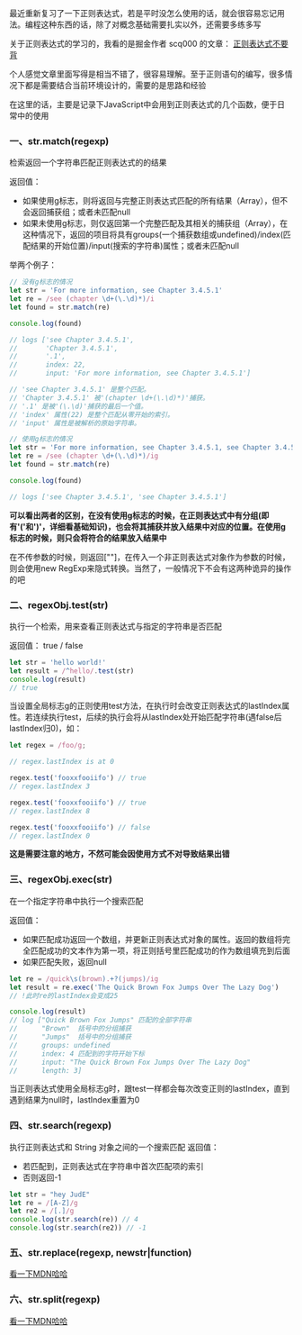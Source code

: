 最近重新复习了一下正则表达式，若是平时没怎么使用的话，就会很容易忘记用法。编程这种东西的话，除了对概念基础需要扎实以外，还需要多练多写

关于正则表达式的学习的，我看的是掘金作者
scq000 的文章： [正则表达式不要背](https://juejin.im/post/5cdcd42551882568651554e6)

个人感觉文章里面写得是相当不错了，很容易理解。至于正则语句的编写，很多情况下都是需要结合当前环境设计的，需要的是思路和经验

在这里的话，主要是记录下JavaScript中会用到正则表达式的几个函数，便于日常中的使用

### 一、str.match(regexp)
检索返回一个字符串匹配正则表达式的的结果

返回值：
- 如果使用g标志，则将返回与完整正则表达式匹配的所有结果（Array），但不会返回捕获组；或者未匹配null
- 如果未使用g标志，则仅返回第一个完整匹配及其相关的捕获组（Array），在这种情况下，返回的项目将具有groups(一个捕获数组或undefined)/index(匹配结果的开始位置)/input(搜索的字符串)属性；或者未匹配null
 
举两个例子：
```javascript
// 没有g标志的情况
let str = 'For more information, see Chapter 3.4.5.1'
let re = /see (chapter \d+(\.\d)*)/i
let found = str.match(re)

console.log(found)

// logs ['see Chapter 3.4.5.1',
//       'Chapter 3.4.5.1',
//       '.1',
//       index: 22,
//       input: 'For more information, see Chapter 3.4.5.1']

// 'see Chapter 3.4.5.1' 是整个匹配。
// 'Chapter 3.4.5.1' 被'(chapter \d+(\.\d)*)'捕获。
// '.1' 是被'(\.\d)'捕获的最后一个值。
// 'index' 属性(22) 是整个匹配从零开始的索引。
// 'input' 属性是被解析的原始字符串。
```

```javascript
// 使用g标志的情况
let str = 'For more information, see Chapter 3.4.5.1, see Chapter 3.4.5.1'
let re = /see (chapter \d+(\.\d)*)/ig
let found = str.match(re)

console.log(found)

// logs ['see Chapter 3.4.5.1', 'see Chapter 3.4.5.1']
```

**可以看出两者的区别，在没有使用g标志的时候，在正则表达式中有分组(即有'('和')'，详细看基础知识)，也会将其捕获并放入结果中对应的位置。在使用g标志的时候，则只会将符合的结果放入结果中**

在不传参数的时候，则返回[""]，在传入一个非正则表达式对象作为参数的时候，则会使用new RegExp来隐式转换。当然了，一般情况下不会有这两种诡异的操作的吧

### 二、regexObj.test(str)
执行一个检索，用来查看正则表达式与指定的字符串是否匹配

返回值： true / false

```javascript
let str = 'hello world!'
let result = /^hello/.test(str)
console.log(result)
// true
```

当设置全局标志g的正则使用test方法，在执行时会改变正则表达式的lastIndex属性。若连续执行test，后续的执行会将从lastIndex处开始匹配字符串(遇false后lastIndex归0)，如：
```javascript
let regex = /foo/g;

// regex.lastIndex is at 0

regex.test('fooxxfooiifo') // true
// regex.lastIndex 3

regex.test('fooxxfooiifo') // true
// regex.lastIndex 8

regex.test('fooxxfooiifo') // false
// regex.lastIndex 0
```
**这是需要注意的地方，不然可能会因使用方式不对导致结果出错**

### 三、regexObj.exec(str)
在一个指定字符串中执行一个搜索匹配

返回值：
- 如果匹配成功返回一个数组，并更新正则表达式对象的属性。返回的数组将完全匹配成功的文本作为第一项，将正则括号里匹配成功的作为数组填充到后面
- 如果匹配失败，返回null

```javascript
let re = /quick\s(brown).+?(jumps)/ig
let result = re.exec('The Quick Brown Fox Jumps Over The Lazy Dog')
// !此时re的lastIndex会变成25

console.log(result)
// log ["Quick Brown Fox Jumps" 匹配的全部字符串
//      "Brown"  括号中的分组捕获
//      "Jumps"  括号中的分组捕获
//      groups: undefined 
//      index: 4 匹配到的字符开始下标
//      input: "The Quick Brown Fox Jumps Over The Lazy Dog"
//      length: 3]
```
当正则表达式使用全局标志g时，跟test一样都会每次改变正则的lastIndex，直到遇到结果为null时，lastIndex重置为0

### 四、str.search(regexp)
执行正则表达式和 String 对象之间的一个搜索匹配
返回值：
- 若匹配到，正则表达式在字符串中首次匹配项的索引
- 否则返回-1

```javascript
let str = "hey JudE"
let re = /[A-Z]/g
let re2 = /[.]/g
console.log(str.search(re)) // 4
console.log(str.search(re2)) // -1
```

### 五、str.replace(regexp, newstr|function)
[看一下MDN哈哈](https://developer.mozilla.org/zh-CN/docs/Web/JavaScript/Reference/Global_Objects/String/replace)
### 六、str.split(regexp)
[看一下MDN哈哈](https://developer.mozilla.org/zh-CN/docs/Web/JavaScript/Reference/Global_Objects/String/split)